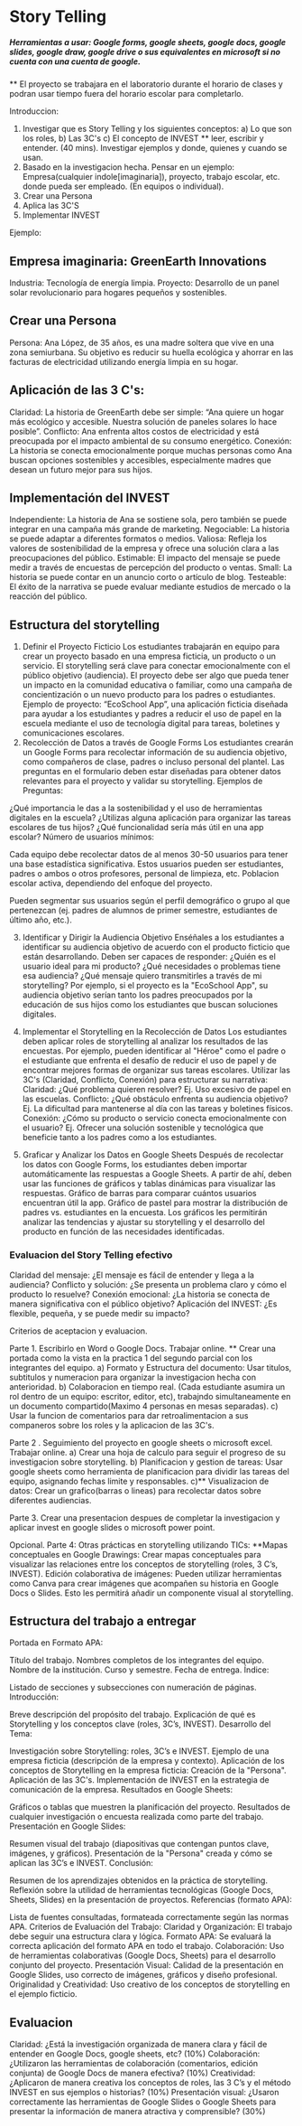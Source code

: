 # Story Telling

##### Herramientas a usar: Google forms, google sheets, google docs, google slides, google draw, google drive o sus equivalentes en microsoft si no cuenta con una cuenta de google.
** El proyecto se trabajara en el laboratorio durante el horario de clases y podran usar tiempo fuera del horario escolar para completarlo.

Introduccion:

1. Investigar que es Story Telling y los siguientes conceptos:
    a) Lo que son los roles,
    b) Las 3C's
    c) El concepto de INVEST
** leer, escribir y entender. (40 mins). Investigar ejemplos y donde, quienes y cuando se usan.
3. Basado en la investigacion hecha. Pensar en un ejemplo: Empresa(cualquier indole[imaginaria]), proyecto, trabajo escolar, etc. donde pueda ser empleado. (En equipos o individual).
4. Crear una Persona
4. Aplica las 3C'S
5. Implementar INVEST

Ejemplo: 

## Empresa imaginaria: GreenEarth Innovations

Industria: Tecnología de energía limpia.
Proyecto: Desarrollo de un panel solar revolucionario para hogares pequeños y sostenibles.

## Crear una Persona
Persona: Ana López, de 35 años, es una madre soltera que vive en una zona semiurbana. Su objetivo es reducir su huella ecológica y ahorrar en las facturas de electricidad utilizando energía limpia en su hogar.

## Aplicación de las 3 C's:
Claridad: La historia de GreenEarth debe ser simple: “Ana quiere un hogar más ecológico y accesible. Nuestra solución de paneles solares lo hace posible”.
Conflicto: Ana enfrenta altos costos de electricidad y está preocupada por el impacto ambiental de su consumo energético.
Conexión: La historia se conecta emocionalmente porque muchas personas como Ana buscan opciones sostenibles y accesibles, especialmente madres que desean un futuro mejor para sus hijos.

## Implementación del INVEST
Independiente: La historia de Ana se sostiene sola, pero también se puede integrar en una campaña más grande de marketing.
Negociable: La historia se puede adaptar a diferentes formatos o medios.
Valiosa: Refleja los valores de sostenibilidad de la empresa y ofrece una solución clara a las preocupaciones del público.
Estimable: El impacto del mensaje se puede medir a través de encuestas de percepción del producto o ventas.
Small: La historia se puede contar en un anuncio corto o artículo de blog.
Testeable: El éxito de la narrativa se puede evaluar mediante estudios de mercado o la reacción del público.

## Estructura del storytelling

1. Definir el Proyecto Ficticio
Los estudiantes trabajarán en equipo para crear un proyecto basado en una empresa ficticia, un producto o un servicio. El storytelling será clave para conectar emocionalmente con el público objetivo (audiencia). El proyecto debe ser algo que pueda tener un impacto en la comunidad educativa o familiar, como una campaña de concientización o un nuevo producto para los padres o estudiantes.
Ejemplo de proyecto: “EcoSchool App”, una aplicación ficticia diseñada para ayudar a los estudiantes y padres a reducir el uso de papel en la escuela mediante el uso de tecnología digital para tareas, boletines y comunicaciones escolares.
2. Recolección de Datos a través de Google Forms
Los estudiantes crearán un Google Forms para recolectar información de su audiencia objetivo, como compañeros de clase, padres o incluso personal del plantel. Las preguntas en el formulario deben estar diseñadas para obtener datos relevantes para el proyecto y validar su storytelling.
Ejemplos de Preguntas:

¿Qué importancia le das a la sostenibilidad y el uso de herramientas digitales en la escuela?
¿Utilizas alguna aplicación para organizar las tareas escolares de tus hijos?
¿Qué funcionalidad sería más útil en una app escolar?
Número de usuarios mínimos:

Cada equipo debe recolectar datos de al menos 30-50 usuarios para tener una base estadística significativa. Estos usuarios pueden ser estudiantes, padres o ambos o otros profesores, personal de limpieza, etc. Poblacion escolar activa, dependiendo del enfoque del proyecto.

Pueden segmentar sus usuarios según el perfil demográfico o grupo al que pertenezcan (ej. padres de alumnos de primer semestre, estudiantes de último año, etc.).

3. Identificar y Dirigir la Audiencia Objetivo
Enséñales a los estudiantes a identificar su audiencia objetivo de acuerdo con el producto ficticio que están desarrollando. Deben ser capaces de responder:
¿Quién es el usuario ideal para mi producto?
¿Qué necesidades o problemas tiene esa audiencia?
¿Qué mensaje quiero transmitirles a través de mi storytelling?
Por ejemplo, si el proyecto es la "EcoSchool App", su audiencia objetivo serían tanto los padres preocupados por la educación de sus hijos como los estudiantes que buscan soluciones digitales.

4. Implementar el Storytelling en la Recolección de Datos
Los estudiantes deben aplicar roles de storytelling al analizar los resultados de las encuestas. Por ejemplo, pueden identificar al "Héroe" como el padre o el estudiante que enfrenta el desafío de reducir el uso de papel y de encontrar mejores formas de organizar sus tareas escolares.
Utilizar las 3C's (Claridad, Conflicto, Conexión) para estructurar su narrativa:
Claridad: ¿Qué problema quieren resolver? Ej. Uso excesivo de papel en las escuelas.
Conflicto: ¿Qué obstáculo enfrenta su audiencia objetivo? Ej. La dificultad para mantenerse al día con las tareas y boletines físicos.
Conexión: ¿Cómo su producto o servicio conecta emocionalmente con el usuario? Ej. Ofrecer una solución sostenible y 
tecnológica que beneficie tanto a los padres como a los estudiantes.

5. Graficar y Analizar los Datos en Google Sheets
Después de recolectar los datos con Google Forms, los estudiantes deben importar automáticamente las respuestas a Google Sheets. A partir de ahí, deben usar las funciones de gráficos y tablas dinámicas para visualizar las respuestas.
Gráfico de barras para comparar cuántos usuarios encuentran útil la app.
Gráfico de pastel para mostrar la distribución de padres vs. estudiantes en la encuesta.
Los gráficos les permitirán analizar las tendencias y ajustar su storytelling y el desarrollo del producto en función de las necesidades identificadas.

### Evaluacion del Story Telling efectivo
Claridad del mensaje: ¿El mensaje es fácil de entender y llega a la audiencia?
Conflicto y solución: ¿Se presenta un problema claro y cómo el producto lo resuelve?
Conexión emocional: ¿La historia se conecta de manera significativa con el público objetivo?
Aplicación del INVEST: ¿Es flexible, pequeña, y se puede medir su impacto?


Criterios de aceptacion y evaluacion.

Parte 1. Escribirlo en Word o Google Docs. Trabajar online.
** Crear una portada como la vista en la practica 1 del segundo parcial con los integrantes del equipo.
 a) Formato y Estructura del documento: Usar titulos, subtitulos y numeracion para organizar la investigacion hecha con anterioridad.
 b) Colaboracion en tiempo real. (Cada estudiante asumira un rol dentro de un equipo: escritor, editor, etc), trabajndo simultaneamente en un documento compartido(Maximo 4 personas en  mesas separadas).
c) Usar la funcion de comentarios para dar retroalimentacion a sus companeros sobre los roles y la aplicacion de las 3C's.

Parte 2 . Seguimiento del proyecto en google sheets o microsoft excel. Trabajar online.
  a) Crear una hoja de calculo para seguir el progreso de su investigacion sobre storytelling. 
  b) Planificacion y gestion de tareas: Usar google sheets como herramienta de planificacion para dividir las tareas del equipo, asignando fechas limite y responsables. 
  c)** Visualizacion de datos: Crear un grafico(barras o lineas) para recolectar datos sobre diferentes audiencias. 

Parte 3. Crear una presentacion despues de completar la investigacion y aplicar invest en google slides o microsoft power point.

Opcional. Parte 4:
Otras prácticas en storytelling utilizando TICs:
**Mapas conceptuales en Google Drawings: Crear mapas conceptuales para visualizar las relaciones entre los conceptos de storytelling (roles, 3 C’s, INVEST).
Edición colaborativa de imágenes: Pueden utilizar herramientas como Canva para crear imágenes que acompañen su historia en Google Docs o Slides. Esto les permitirá añadir un componente visual al storytelling.

## Estructura del trabajo a entregar

Portada en Formato APA:

Título del trabajo.
Nombres completos de los integrantes del equipo.
Nombre de la institución.
Curso y semestre.
Fecha de entrega.
Índice:

Listado de secciones y subsecciones con numeración de páginas.
Introducción:

Breve descripción del propósito del trabajo.
Explicación de qué es Storytelling y los conceptos clave (roles, 3C’s, INVEST).
Desarrollo del Tema:

Investigación sobre Storytelling: roles, 3C’s e INVEST.
Ejemplo de una empresa ficticia (descripción de la empresa y contexto).
Aplicación de los conceptos de Storytelling en la empresa ficticia:
Creación de la "Persona".
Aplicación de las 3C's.
Implementación de INVEST en la estrategia de comunicación de la empresa.
Resultados en Google Sheets:

Gráficos o tablas que muestren la planificación del proyecto.
Resultados de cualquier investigación o encuesta realizada como parte del trabajo.
Presentación en Google Slides:

Resumen visual del trabajo (diapositivas que contengan puntos clave, imágenes, y gráficos).
Presentación de la "Persona" creada y cómo se aplican las 3C’s e INVEST.
Conclusión:

Resumen de los aprendizajes obtenidos en la práctica de storytelling.
Reflexión sobre la utilidad de herramientas tecnológicas (Google Docs, Sheets, Slides) en la presentación de proyectos.
Referencias (formato APA):

Lista de fuentes consultadas, formateada correctamente según las normas APA.
Criterios de Evaluación del Trabajo:
Claridad y Organización: El trabajo debe seguir una estructura clara y lógica.
Formato APA: Se evaluará la correcta aplicación del formato APA en todo el trabajo.
Colaboración: Uso de herramientas colaborativas (Google Docs, Sheets) para el desarrollo conjunto del proyecto.
Presentación Visual: Calidad de la presentación en Google Slides, uso correcto de imágenes, gráficos y diseño profesional.
Originalidad y Creatividad: Uso creativo de los conceptos de storytelling en el ejemplo ficticio.

## Evaluacion

Claridad: ¿Está la investigación organizada de manera clara y fácil de entender en Google Docs, google sheets, etc? (10%)
Colaboración: ¿Utilizaron las herramientas de colaboración (comentarios, edición conjunta) de Google Docs de manera efectiva? (10%)
Creatividad: ¿Aplicaron de manera creativa los conceptos de roles, las 3 C’s y el método INVEST en sus ejemplos o historias? (10%)
Presentación visual: ¿Usaron correctamente las herramientas de Google Slides o Google Sheets para presentar la información de manera atractiva y comprensible? (30%)
